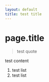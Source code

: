 ```yaml
---
layout: default
title: test title
---
```

# page.title 

> test quote

test content

1. test list
2. test list